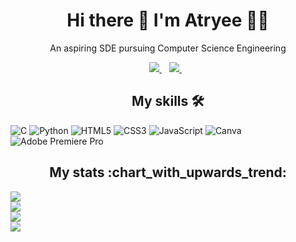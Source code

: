 <h1 align='center'>
  Hi there 👋 I'm Atryee 👨‍💻
</h1>

<p align='center'>
  An aspiring SDE pursuing Computer Science Engineering
</p>

<p align='center'>
  
  <a href="https://www.linkedin.com/in/atryee-dhar-07b246218">
    <img src="https://img.shields.io/badge/LinkedIn-0077B5?style=for-the-badge&logo=linkedin&logoColor=white" />
  </a>&nbsp;&nbsp;
  <a href="mailto:atryeedhar23@gmail.com">
    <img src="https://img.shields.io/badge/Gmail-D14836?style=for-the-badge&logo=gmail&logoColor=white"/>
  </a>&nbsp;&nbsp;
  <br>
  
</p>

<h2 align='center'>
  My skills 🛠
</h2>

![C](https://img.shields.io/badge/C-00599C?style=for-the-badge&logo=c&logoColor=white) ![Python](https://img.shields.io/badge/Python-FFD43B?style=for-the-badge&logo=python&logoColor=blue) ![HTML5](https://img.shields.io/badge/HTML5-E34F26?style=for-the-badge&logo=html5&logoColor=white) ![CSS3](https://img.shields.io/badge/CSS3-1572B6?style=for-the-badge&logo=css3&logoColor=white) ![JavaScript](https://img.shields.io/badge/JavaScript-323330?style=for-the-badge&logo=javascript&logoColor=F7DF1E) ![Canva](https://img.shields.io/badge/Canva-%2300C4CC.svg?&style=for-the-badge&logo=Canva&logoColor=white) ![Adobe Premiere Pro](https://img.shields.io/badge/Adobe%20Premiere%20Pro-9999FF?style=for-the-badge&logo=Adobe%20Premiere%20Pro&logoColor=white)

<h2 align='center'>
  My stats :chart_with_upwards_trend:
</h2>

![](https://github-readme-stats.vercel.app/api?username=Ats023&theme=dark&hide_border=false&include_all_commits=true&count_private=true)<br/>
![](https://github-readme-streak-stats.herokuapp.com/?user=Ats023&theme=dark&hide_border=false)<br/>
![](https://github-readme-stats.vercel.app/api/top-langs/?username=Ats023&theme=dark&hide_border=false&include_all_commits=true&count_private=true&layout=compact)<br/>
![](https://hits.seeyoufarm.com/api/count/incr/badge.svg?url=https%3A%2F%2Fgithub.com%2F{username}1212%2Fhit-counter)

